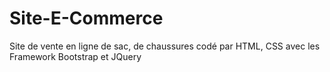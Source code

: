 # Site-E-Commerce
Site de vente en ligne de sac, de chaussures codé par HTML, CSS avec les Framework Bootstrap et JQuery
